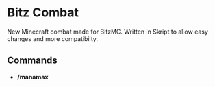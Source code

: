 # Bitz Combat

New Minecraft combat made for BitzMC. Written in Skript to allow easy changes and more compatibilty.

## Commands

  - **/manamax**
    
